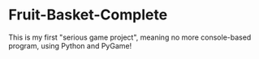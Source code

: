 # Fruit-Basket-Complete
This is my first "serious game project", meaning no more console-based program, using Python and PyGame!
